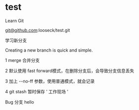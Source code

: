 # test
Learn Git

git@github.com:looseck/test.git

学习新分支

Creating a new branch is quick and simple.

1 merge 合并分支

2 默认使用 fast forward模式，在删除分支后，会导致分支信息丢失

3 加上 --no-ff 参数，使用普通模式，就会记录

4 git stash 暂时保存 ’ 工作现场 ’

Bug 分支
hello
